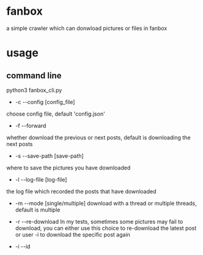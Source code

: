 # fanbox
a simple crawler which can donwload pictures or files in fanbox

# usage
## command line
python3 fanbox_cli.py

- -c --config [config_file]

choose config file, default 'config.json'

- -f --forward                

whether download the previous or next posts, default is downloading the next posts

- -s --save-path [save-path]  

where to save the pictures you have downloaded

- -l --log-file [log-file]    

the log file which recorded the posts that have downloaded

- -m --mode [single/multiple]
download with a thread or multiple threads, default is multiple

- -r --re-download
In my tests, sometimes some pictures may fail to download, you can either use this choice to re-download the latest post or user -i to download the specific post again 

- -i --id
